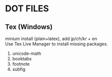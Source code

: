 # DOT FILES
## Tex (Windows)
minium install (plain+latex), add jp/ch/kr + en \
Use Tex Live Manager to install missing packages.
1. unicode-math
2. booktabs
3. footnote
4. subfig

